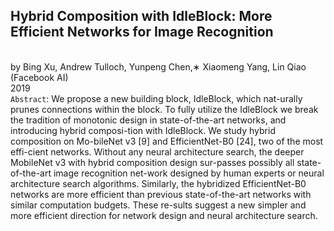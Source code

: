 Hybrid Composition with IdleBlock: More Efficient Networks for Image Recognition
----------
<br>by Bing Xu, Andrew Tulloch, Yunpeng Chen,∗ Xiaomeng Yang, Lin Qiao
(Facebook AI)
<br>2019<br>
`Abstract`:
We propose a new building block, IdleBlock, which nat-urally prunes connections within the block. To fully utilize the IdleBlock we break the tradition of monotonic design in state-of-the-art networks, and introducing hybrid composi-tion with IdleBlock. We study hybrid composition on Mo-bileNet v3 [9] and EfficientNet-B0 [24], two of the most effi-cient networks. Without any neural architecture search, the deeper MobileNet v3 with hybrid composition design sur-passes possibly all state-of-the-art image recognition net-work designed by human experts or neural architecture search algorithms. Similarly, the hybridized EfficientNet-B0 networks are more efficient than previous state-of-the-art networks with similar computation budgets. These re-sults suggest a new simpler and more efficient direction for network design and neural architecture search.
